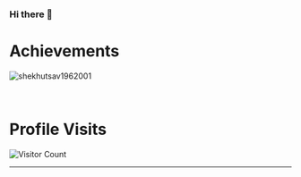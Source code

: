 ﻿### Hi there 👋

# Achievements
<img src="https://github-readme-stats-abserari.vercel.app/api?username=shekhutsav1962001&show_icons=true &count_private=true&include_all_commits=true" alt="shekhutsav1962001" /> </p><br/>


# Profile Visits
![Visitor Count](https://profile-counter.glitch.me/shekhutsav1962001/count.svg)
<hr />



<!--
**shekhutsav1962001/shekhutsav1962001** is a ✨ _special_ ✨ repository because its `README.md` (this file) appears on your GitHub profile.

Here are some ideas to get you started:

- 🔭 I’m currently working on ...
- 🌱 I’m currently learning ...
- 👯 I’m looking to collaborate on ...
- 🤔 I’m looking for help with ...
- 💬 Ask me about ...
- 📫 How to reach me: ...
- 😄 Pronouns: ...
- ⚡ Fun fact: ...
-->
